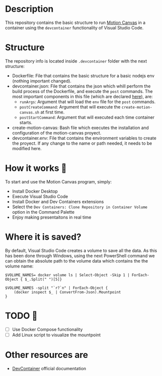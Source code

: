 # Description

This repository contains the basic structure to run [Motion Canvas](https://github.com/motion-canvas/motion-canvas) in a container using the `devcontainer` functionality of Visual Studio Code.

# Structure
The repository info is located inside `.devcontainer` folder with the next structure:

- Dockerfile: File that contains the basic structure for a basic nodejs env (nothing important changed).
- devcontainer.json: File that contains the json which whill perform the build process of the Dockerfile, and execute the `post` commands. The most important components in this file (which are declared [here](https://containers.dev/implementors/json_reference/#variables-in-devcontainerjson)), are:
	- `runArgs`: Argument that will load the `env` file for the `post` commands.
	- `postCreateCommand`: Argument that will execute the `create-motion-canvas.sh` at first time.
	- `postStartCommand`: Argument that will executed each time container starts.
- create-motion-canvas: Bash file which executes the installation and configuration of the motion-canvas proyect.
- devcontainer.env: File that contains the environment variables to create the proyect. If any change to the name or path needed, it needs to be modified here.

# How it works 🚀
To start and use the Motion Canvas program, simply:
- Install Docker Desktop
- Execute Visual Studio Code
- Install Docker and Dev Containers extensions
- Select the `Dev Containers: Clone Repository in Container Volume` option in the Command Palette
- Enjoy making presentaitons in real time

# Where it is saved?
By default, Visual Studio Code creates a volume to save all the data. 
As this has been done through Windows, using the next PowerShell command we can obtain the absolute path to the volume data which contains the the volume name:

```
$VOLUME_NAMES= docker volume ls | Select-Object -Skip 1 | ForEach-Object { $_.Split(" ")[5]}

$VOLUME_NAMES -split "`r?`n" | ForEach-Object {
    (docker inspect $_ | ConvertFrom-Json).Mountpoint
}
```

# TODO  📝
 - [ ] Use Docker Compose functionality
 - [ ]  Add Linux script to visualize the mountpoint

# Other resources are
- [DevContainer](https://code.visualstudio.com/docs/devcontainers/containers) official documentation
